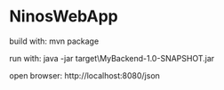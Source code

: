 # NinosWebApp
build with:
mvn package

run with:
java -jar target\MyBackend-1.0-SNAPSHOT.jar

open browser:
http://localhost:8080/json

